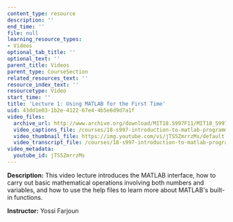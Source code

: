 ```yaml
---
content_type: resource
description: ''
end_time: ''
file: null
learning_resource_types:
- Videos
optional_tab_title: ''
optional_text: ''
parent_title: Videos
parent_type: CourseSection
related_resources_text: ''
resource_index_text: ''
resourcetype: Video
start_time: ''
title: 'Lecture 1: Using MATLAB for the First Time'
uid: 43dd1e03-1b2e-4122-67e4-4b5e6d9d7a1f
video_files:
  archive_url: http://www.archive.org/download/MIT18.S997F11/MIT18_S997F11_lec01_300k.mp4
  video_captions_file: /courses/18-s997-introduction-to-matlab-programming-fall-2011/46aa258cdfb45958aa36b80b2e3b1e56_jTS5ZmrrzMs.vtt
  video_thumbnail_file: https://img.youtube.com/vi/jTS5ZmrrzMs/default.jpg
  video_transcript_file: /courses/18-s997-introduction-to-matlab-programming-fall-2011/407532624c03d9e9dea4dbb8f9936eeb_jTS5ZmrrzMs.pdf
video_metadata:
  youtube_id: jTS5ZmrrzMs
---
```


**Description:** This video lecture introduces the MATLAB interface, how to carry out basic mathematical operations involving both numbers and variables, and how to use the help files to learn more about MATLAB's built-in functions.

**Instructor:** Yossi Farjoun